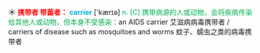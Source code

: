 ☀ <font color="red">**携带者 带菌者：**</font>
<font color="sky blue">**carrier**</font> ['kærɪə] 
<font color="#00b050">n. [C] 携带病源的人或动物，会将疾病传染给其他人或动物，但本身不受感染：</font>an AIDS carrier 艾滋病病毒携带者 / carriers of disease such as mosquitoes and worms 蚊子、蠕虫之类的病毒携带者

